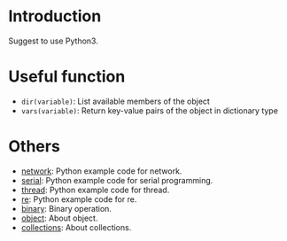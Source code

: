 # Introduction

Suggest to use Python3.

# Useful function

* `dir(variable)`: List available members of the object
* `vars(variable)`: Return key-value pairs of the object in dictionary type

# Others

* [network](network): Python example code for network.
* [serial](serial): Python example code for serial programming.
* [thread](thread): Python example code for thread.
* [re](re): Python example code for re.
* [binary](binary.md): Binary operation.
* [object](object.md): About object.
* [collections](collections.md): About collections.

